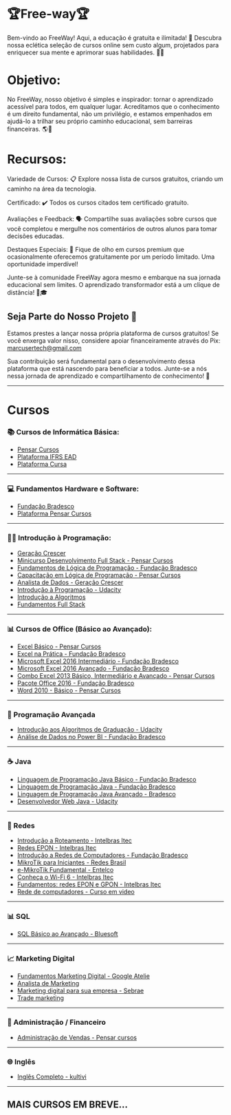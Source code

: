 # 🏆Free-way🏆
Bem-vindo ao FreeWay! Aqui, a educação é gratuita e ilimitada! 🌟 Descubra nossa eclética seleção de cursos online sem custo algum, projetados para enriquecer sua mente e aprimorar suas habilidades. 🧠💪


# Objetivo:
No FreeWay, nosso objetivo é simples e inspirador: tornar o aprendizado acessível para todos, em qualquer lugar. Acreditamos que o conhecimento é um direito fundamental, não um privilégio, e estamos empenhados em ajudá-lo a trilhar seu próprio caminho educacional, sem barreiras financeiras. 🌎📖


# Recursos:

Variedade de Cursos: 📋 Explore nossa lista de cursos gratuitos, criando um caminho na área da tecnologia.

Certificado: ✔️ Todos os cursos citados tem certificado gratuito.

Avaliações e Feedback: 🗣️ Compartilhe suas avaliações sobre cursos que você completou e mergulhe nos comentários de outros alunos para tomar decisões educadas.

Destaques Especiais: 🌟 Fique de olho em cursos premium que ocasionalmente oferecemos gratuitamente por um período limitado. Uma oportunidade imperdível!

Junte-se à comunidade FreeWay agora mesmo e embarque na sua jornada educacional sem limites. O aprendizado transformador está a um clique de distância! 🚀🎓


## Seja Parte do Nosso Projeto 🌱
Estamos prestes a lançar nossa própria plataforma de cursos gratuitos! Se você enxerga valor nisso, considere apoiar financeiramente através do Pix: marcusertech@gmail.com

Sua contribuição será fundamental para o desenvolvimento dessa plataforma que está nascendo para beneficiar a todos. Junte-se a nós nessa jornada de aprendizado e compartilhamento de conhecimento! 🚀

---

# Cursos


### 📚 Cursos de Informática Básica:

- [Pensar Cursos](https://www.pensarcursos.com.br/entrar/aHR0cHM6Ly93d3cucGVuc2FyY3Vyc29zLmNvbS5ici9tYXRyaWN1bGEvaW5mb3JtYXRpY2EtMTE5Mg==)
- [Plataforma IFRS EAD](https://moodle.ifrs.edu.br/login/index.php)
- [Plataforma Cursa](https://cursa.com.br/home/course/curso-de-inform%C3%A1tica-b%C3%A1sica-completo/33)

---

### 💻 Fundamentos Hardware e Software:

- [Fundação Bradesco](https://www.ev.org.br/cursos/fundamentos-de-ti-hardware-e-software)
- [Plataforma Pensar Cursos](https://www.pensarcursos.com.br/matricula/curso-fundamentos-de-arquitetura-de-software)

---

### 👨‍💻 Introdução à Programação:

- [Geração Crescer](https://cursos.geracaocrescer.org.br/acesso/?_gl=1*mtq5y8*_ga*MjEwMDIzOTA1NS4xNjkxMTQ4MzIw*_ga_LDVM7V2ZPE*MTY5MTE1MDg5MS4yLjAuMTY5MTE1MDg5MS4wLjAuMA..*_ga_ZLXYWEC0TE*MTY5MTE1MDg5MS4yLjAuMTY5MTE1MDg5MS4wLjAuMA..&_ga=2.23555838.510224580.1691148320-2100239055.1691148320)
- [Minicurso Desenvolvimento Full Stack - Pensar Cursos](https://www.pensarcursos.com.br/matricula/minicurso-desenvolvimento-full-stack)
- [Fundamentos de Lógica de Programação - Fundação Bradesco](https://www.ev.org.br/cursos/fundamentos-de-logica-de-programacao)
- [Capacitação em Lógica de Programação - Pensar Cursos](https://www.pensarcursos.com.br/matricula/capacitacao-em-logica-de-programacao)
- [Analista de Dados - Geração Crescer](https://cursos.geracaocrescer.org.br/acesso/?_gl=1*j0rd0o*_ga*MjEwMDIzOTA1NS4xNjkxMTQ4MzIw*_ga_LDVM7V2ZPE*MTY5MTE1MDg5MS4yLjAuMTY5MTE1MDg5MS4wLjAuMA..*_ga_ZLXYWEC0TE*MTY5MTE1MDg5MS4yLjAuMTY5MTE1MDg5MS4wLjAuMA..&_ga=2.198609899.510224580.1691148320-2100239055.1691148320)
- [Introdução à Programação - Udacity](https://www.udacity.com/course/intro-to-programming-nanodegree--nd000)
- [Introdução a Algoritmos](https://www.pensarcursos.com.br/curso/introducao-a-algoritmos)
- [Fundamentos Full Stack](https://www.udacity.com/course/full-stack-foundations--ud088)

---

### 📊 Cursos de Office (Básico ao Avançado):

- [Excel Básico - Pensar Cursos](https://www.pensarcursos.com.br/matricula/excel-basico)
- [Excel na Prática - Fundação Bradesco](https://www.ev.org.br/cursos/excel-na-pratica)
- [Microsoft Excel 2016 Intermediário - Fundação Bradesco](https://www.ev.org.br/cursos/microsoft-excel-2016-intermediario)
- [Microsoft Excel 2016 Avançado - Fundação Bradesco](https://www.ev.org.br/cursos/microsoft-excel-2016-avancado)
- [Combo Excel 2013 Básico, Intermediário e Avançado - Pensar Cursos](https://www.pensarcursos.com.br/matricula/excel-combo)
- [Pacote Office 2016 - Fundação Bradesco](https://www.ev.org.br/trilhas-de-conhecimento/pacote-office-2016)
- [Word 2010 - Básico - Pensar Cursos](https://www.pensarcursos.com.br/matricula/word-basico)

---

### 🚀 Programação Avançada

- [Introdução aos Algoritmos de Graduação - Udacity](https://www.udacity.com/course/introduction-to-graduate-algorithms--ud401)
- [Análise de Dados no Power BI - Fundação Bradesco](https://www.ev.org.br/cursos/analise-de-dados-no-power-bi)

---

### ☕ Java

- [Linguagem de Programação Java Básico - Fundação Bradesco](https://www.ev.org.br/cursos/linguagem-de-programacao-java-basico)
- [Linguagem de Programação Java - Fundação Bradesco](https://www.ev.org.br/trilhas-de-conhecimento/linguagem-de-programacao-java)
- [Linguagem de Programação Java Avançado - Bradesco](https://www.ev.org.br/cursos/linguagem-de-programacao-java-avancado)
- [Desenvolvedor Web Java - Udacity](https://www.udacity.com/course/java-developer-nanodegree--nd035)

---

### 🔌 Redes

- [Introdução a Roteamento - Intelbras Itec](https://cursos.intelbras.com.br/portal/layout/927/intelbras/pg_interna_sistema.asp?aW5jbHVkZT1jYXRhbG9nby9jdXJzb3Nfdmlldy5hc3AmQ3Vyc29JRD02MTY3Jmt0X2RpZGF4aXM9dG9w)
- [Redes EPON - Intelbras Itec](https://cursos.intelbras.com.br/portal/layout/927/intelbras/pg_interna_sistema.asp?aW5jbHVkZT1jYXRhbG9nby90cmlsaGFzX3ZpZXcuYXNwJlRyaWxoYUlEPTExNjcma3RfZGlkYXhpcz10b3A=)
- [Introdução a Redes de Computadores - Fundação Bradesco](https://www.ev.org.br/cursos/introducao-a-redes-de-computadores)
- [MikroTik para Iniciantes - Redes Brasil](https://www.redesbrasil.com/course/curso-mikrotik-iniciante/)
- [e-MikroTik Fundamental - Entelco](https://www.entelco.com.br/curso-mikrotik-gratis)
- [Conheça o Wi-Fi 6 - Intelbras Itec](https://cursos.intelbras.com.br/portal/layout/927/intelbras/pg_interna_sistema.asp?aW5jbHVkZT1jYXRhbG9nby9jdXJzb3Nfdmlldy5hc3AmQ3Vyc29JRD02MDQ3Jmt0X2RpZGF4aXM9dG9w)
- [Fundamentos: redes EPON e GPON - Intelbras Itec](https://cursos.intelbras.com.br/portal/layout/927/intelbras/pg_interna_sistema.asp?aW5jbHVkZT1jYXRhbG9nby9jdXJzb3Nfdmlldy5hc3AmQ3Vyc29JRD00NzIzJmt0X2RpZGF4aXM9dG9w)
- [Rede de computadores - Curso em video](https://www.cursoemvideo.com/curso/redes-de-computadores/)

---

### 📊 SQL

- [SQL Básico ao Avançado - Bluesoft](https://www.softblue.com.br/site/curso/id/3/CURSO+DE+SQL+COMPLETO+BASICO+AO+AVANCADO+ON+LINE+BD03+GRATIS)

---

### 📈 Marketing Digital

- [Fundamentos Marketing Digital - Google Atelie](https://skillshop.exceedlms.com/student/collection/730709-digital-marketing)
- [Analista de Marketing](https://www.pensarcursos.com.br/matricula/analista-de-marketing)
- [Marketing digital para sua empresa - Sebrae](https://www.sebrae.com.br/sites/PortalSebrae/cursosonline/marketing-digital-para-sua-empresa-equipe-comercial,12e7125576a4e710VgnVCM100000d701210aRCRD)
- [Trade marketing](https://www.sebrae.com.br/sites/PortalSebrae/cursosonline/trade-marketing,90fea2a16b76e710VgnVCM100000d701210aRCRD)

---

### 💼 Administração / Financeiro

- [Administração de Vendas - Pensar cursos](https://www.pensarcursos.com.br/matricula/administracao-de-vendas)

---

### 🌐 Inglês
- [Inglês Completo - kultivi](https://kultivi.com/cursos/idiomas/ingles)

---

## MAIS CURSOS EM BREVE...
